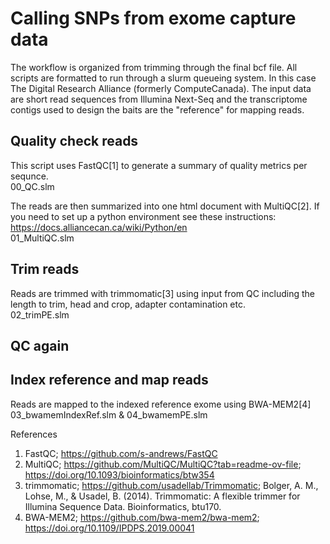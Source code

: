 # Calling SNPs from exome capture data
The workflow is organized from trimming through the final bcf file. All scripts are formatted to run through a slurm queueing system. In this case The Digital Research Alliance (formerly ComputeCanada). The input data are short read sequences from Illumina Next-Seq and the transcriptome contigs used to design the baits are the "reference" for mapping reads.

## Quality check reads
This script uses FastQC[1] to generate a summary of quality metrics per sequnce. \
  00_QC.slm

The reads are then summarized into one html document with MultiQC[2]. If you need to set up a python environment see these instructions: https://docs.alliancecan.ca/wiki/Python/en \
  01_MultiQC.slm

## Trim reads
Reads are trimmed with trimmomatic[3] using input from QC including the length to trim, head and crop, adapter contamination etc. \
  02_trimPE.slm

## QC again

## Index reference and map reads
Reads are mapped to the indexed reference exome using BWA-MEM2[4] \
  03_bwamemIndexRef.slm & 04_bwamemPE.slm


  References
  1. FastQC; https://github.com/s-andrews/FastQC
  2. MultiQC; https://github.com/MultiQC/MultiQC?tab=readme-ov-file; https://doi.org/10.1093/bioinformatics/btw354
  3. trimmomatic; https://github.com/usadellab/Trimmomatic;
     Bolger, A. M., Lohse, M., & Usadel, B. (2014). Trimmomatic: A flexible trimmer for Illumina Sequence Data. Bioinformatics, btu170.
  4. BWA-MEM2; https://github.com/bwa-mem2/bwa-mem2; https://doi.org/10.1109/IPDPS.2019.00041
